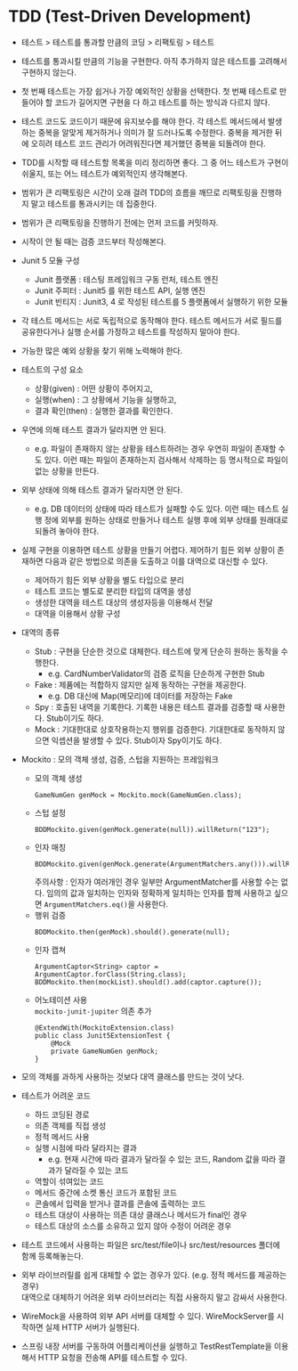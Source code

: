# TDD (Test-Driven Development)

- 테스트 > 테스트를 통과할 만큼의 코딩 > 리팩토링 > 테스트

- 테스트를 통과시킬 만큼의 기능을 구현한다. 아직 추가하지 않은 테스트를 고려해서 구현하지 않는다.

- 첫 번째 테스트는 가장 쉽거나 가장 예외적인 상황을 선택한다.
첫 번째 테스트로 만들어야 할 코드가 길어지면 구현을 다 하고 테스트를 하는 방식과 다르지 않다.

- 테스트 코드도 코드이기 때문에 유지보수를 해야 한다. 각 테스트 메서드에서 발생하는 중복을 알맞게 제거하거나 의미가 잘 드러나도록 수정한다. 중복을 제거한 뒤에 오히려 테스트 코드 관리가 어려워진다면 제거했던 중복을 되돌려야 한다.

- TDD를 시작할 때 테스트할 목록을 미리 정리하면 좋다. 그 중 어느 테스트가 구현이 쉬울지, 또는 어느 테스트가 예외적인지 생각해본다.

- 범위가 큰 리팩토링은 시간이 오래 걸려 TDD의 흐름을 깨므로 리팩토링을 진행하지 말고 테스트를 통과시키는 데 집중한다.

- 범위가 큰 리팩토링을 진행하기 전에는 먼저 코드를 커밋하자.

- 시작이 안 될 때는 검증 코드부터 작성해본다.

- Junit 5 모듈 구성
    - Junit 플랫폼 : 테스팅 프레임워크 구동 런처, 테스트 엔진
    - Junit 주피터 : Junit5 를 위한 테스트 API, 실행 엔진
    - Junit 빈티지 : Junit3, 4 로 작성된 테스트를 5 플랫폼에서 실행하기 위한 모듈
    
- 각 테스트 메서드는 서로 독립적으로 동작해야 한다. 테스트 메서드가 서로 필드를 공유한다거나 실행 순서를 가정하고 테스트를 작성하지 말아야 한다.

- 가능한 많은 예외 상황을 찾기 위해 노력해야 한다.

- 테스트의 구성 요소
    - 상황(given) : 어떤 상황이 주어지고,
    - 실행(when) : 그 상황에서 기능을 실행하고,
    - 결과 확인(then) : 실행한 결과를 확인한다.
    
- 우연에 의해 테스트 결과가 달라지면 안 된다.  
    - e.g. 파일이 존재하지 않는 상황을 테스트하려는 경우 우연히 파일이 존재할 수도 있다. 이런 때는 파일이 존재하는지 검사해서 삭제하는 등 명시적으로 파일이 없는 상황을 만든다.
    
- 외부 상태에 의해 테스트 결과가 달라지면 안 된다.
    - e.g. DB 데이터의 상태에 따라 테스트가 실패할 수도 있다. 이런 때는 테스트 실행 정에 외부를 원하는 상태로 만들거나 테스트 실행 후에 외부 상태를 원래대로 되돌려 놓아야 한다.
    
- 실제 구현을 이용하면 테스트 상황을 만들기 어렵다. 제어하기 힘든 외부 상황이 존재하면 다음과 같은 방법으로 의존을 도출하고 이를 대역으로 대신할 수 있다.
    - 제어하기 힘든 외부 상황을 별도 타입으로 분리
    - 테스트 코드는 별도로 분리한 타입의 대역을 생성
    - 생성한 대역을 테스트 대상의 생성자등을 이용해서 전달
    - 대역을 이용해서 상황 구성
    
- 대역의 종류
    - Stub : 구현을 단순한 것으로 대체한다. 테스트에 맞게 단순히 원하는 동작을 수행한다.
        - e.g. CardNumberValidator의 검증 로직을 단순하게 구현한 Stub
    - Fake : 제품에는 적합하지 않지만 실제 동작하는 구현을 제공한다.
        - e.g. DB 대신에 Map(메모리)에 데이터를 저장하는 Fake
    - Spy : 호출된 내역을 기록한다. 기록한 내용은 테스트 결과를 검증할 때 사용한다. Stub이기도 하다.
    - Mock : 기대한대로 상호작용하는지 행위를 검증한다. 기대한대로 동작하지 않으면 익셉션을 발생할 수 있다. Stub이자 Spy이기도 하다.
    
- Mockito : 모의 객체 생성, 검증, 스텁을 지원하는 프레임워크
    - 모의 객체 생성
        ```
        GameNumGen genMock = Mockito.mock(GameNumGen.class);
        ```
    - 스텁 설정
        ```
        BDDMockito.given(genMock.generate(null)).willReturn("123");
        ```
    - 인자 매칭
        ```
        BDDMockito.given(genMock.generate(ArgumentMatchers.any())).willReturn("123");
        ```
        주의사항 : 인자가 여러개인 경우 일부만 ArgumentMatcher를 사용할 수는 없다. 임의의 값과 일치하는 인자와 정확하게 일치하는 인자를 함께 사용하고 싶으면 `ArgumentMatchers.eq()`을 사용한다. 
    - 행위 검증
        ```
        BDDMockito.then(genMock).should().generate(null);
        ```
    - 인자 캡쳐
        ```
        ArgumentCaptor<String> captor = ArgumentCaptor.forClass(String.class);
        BDDMockito.then(mockList).should().add(captor.capture());
        ```
    - 어노테이션 사용  
        `mockito-junit-jupiter` 의존 추가
        ```
        @ExtendWith(MockitoExtension.class)
        public class Junit5ExtensionTest {
            @Mock
            private GameNumGen genMock;
        }
        ```
      
- 모의 객체를 과하게 사용하는 것보다 대역 클래스를 만드는 것이 낫다.

- 테스트가 어려운 코드
    - 하드 코딩된 경로
    - 의존 객체를 직접 생성
    - 정적 메서드 사용
    - 실행 시점에 따라 달라지는 결과
        - e.g. 현재 시간에 따라 결과가 달라질 수 있는 코드, Random 값을 따라 결과가 달라질 수 있는 코드
    - 역할이 섞여있는 코드
    - 메서드 중간에 소켓 통신 코드가 포함된 코드
    - 콘솔에서 입력을 받거나 결과를 콘솔에 출력하는 코드
    - 테스트 대상이 사용하는 의존 대상 클래스나 메서드가 final인 경우
    - 테스트 대상의 소스를 소유하고 있지 않아 수정이 어려운 경우
    
- 테스트 코드에서 사용하는 파일은 src/test/file이나 src/test/resources 폴더에 함께 등록해놓는다.

- 외부 라이브러릴를 쉽게 대체할 수 없는 경우가 있다. (e.g. 정적 메서드를 제공하는 경우)  
  대역으로 대체하기 어려운 외부 라이브러리는 직접 사용하지 말고 감싸서 사용한다.
  
- WireMock을 사용하여 외부 API 서버를 대체할 수 있다. WireMockServer를 시작하면 실제 HTTP 서버가 실행된다.

- 스프링 내장 서버를 구동하여 어플리케이션을 실행하고 TestRestTemplate을 이용해서 HTTP 요청을 전송해 API를 테스트할 수 있다.